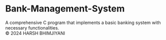 # Bank-Management-System
A comprehensive C program that implements a basic banking system with necessary functionalities.
<br>
© 2024 HARSH BHIMJIYANI
